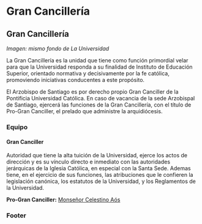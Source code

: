 # Gran Cancillería

## Gran Cancillería

_Imagen: mismo fondo de La Universidad_

La Gran Cancillería es la unidad que tiene como función primordial velar para que la Universidad responda a su finalidad de Instituto de Educación Superior, orientado normativa y decisivamente por la fe católica, promoviendo iniciativas conducentes a este propósito. 

El Arzobispo de Santiago es por derecho propio Gran Canciller de la Pontificia Universidad Católica. En caso de vacancia de la sede Arzobispal de Santiago, ejercerá las funciones de la Gran Cancillería, con el título de Pro-Gran Canciller, el prelado que administre la arquidiócesis.

### Equipo

#### Gran Canciller

Autoridad que tiene la alta tuición de la Universidad, ejerce los actos de dirección y es su vínculo directo e inmediato con las autoridades jerárquicas de la Iglesia Católica, en especial con la Santa Sede. Ademas tiene, en el ejercicio de sus funciones, las atribuciones que le confieren la legislación canónica, los estatutos de la Universidad, y los Reglamentos de la Universidad.

**Pro-Gran Canciller:** [Monseñor Celestino Aós](gran-canciller.md)

### Footer

